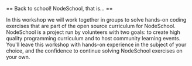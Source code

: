 == Back to school!  NodeSchool, that is... ==

In this workshop we will work together in groups to solve hands-on
coding exercises that are part of the open source curriculum
for NodeSchool.  NodeSchool is a project run by volunteers with 
two goals: to create high quality programming curriculum and 
to host community learning events. You'll leave this workshop
with hands-on experience in the subject of your choice, and the
confidence to continue solving NodeSchool exercises on your own.

